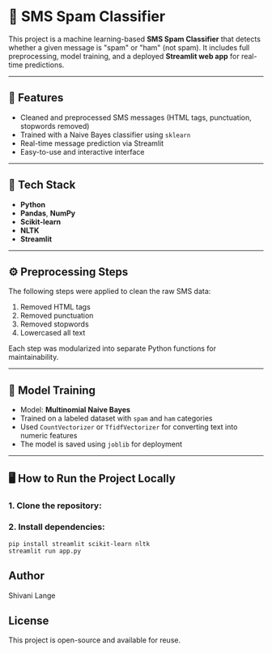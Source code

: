 # 📩 SMS Spam Classifier

This project is a machine learning-based **SMS Spam Classifier** that detects whether a given message is "spam" or "ham" (not spam). It includes full preprocessing, model training, and a deployed **Streamlit web app** for real-time predictions.

---

## 🚀 Features

- Cleaned and preprocessed SMS messages (HTML tags, punctuation, stopwords removed)
- Trained with a Naive Bayes classifier using `sklearn`
- Real-time message prediction via Streamlit
- Easy-to-use and interactive interface

---

## 🧠 Tech Stack

- **Python**
- **Pandas**, **NumPy**
- **Scikit-learn**
- **NLTK**
- **Streamlit**

---

## ⚙️ Preprocessing Steps

The following steps were applied to clean the raw SMS data:
1. Removed HTML tags
2. Removed punctuation
3. Removed stopwords
4. Lowercased all text

Each step was modularized into separate Python functions for maintainability.

---

## 🧪 Model Training

- Model: **Multinomial Naive Bayes**
- Trained on a labeled dataset with `spam` and `ham` categories
- Used `CountVectorizer` or `TfidfVectorizer` for converting text into numeric features
- The model is saved using `joblib` for deployment

---

## 🖥️ How to Run the Project Locally

### 1. Clone the repository:
### 2. Install dependencies:

    pip install streamlit scikit-learn nltk
    streamlit run app.py

## Author
Shivani Lange

## License
This project is open-source and available for reuse.
